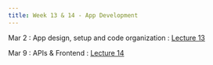 ```yaml
---
title: Week 13 & 14 - App Development
---
```

Mar 2
: App design, setup and code organization
  : [Lecture 13](../assets/lectures/lecture13/09_app_development_design_setup.pdf)

Mar 9
: APIs & Frontend
  : [Lecture 14](../assets/lectures/lecture14/09_app_development_implement.pdf)


  